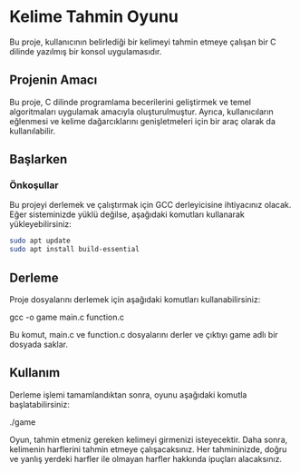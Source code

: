# Kelime Tahmin Oyunu

Bu proje, kullanıcının belirlediği bir kelimeyi tahmin etmeye çalışan bir C dilinde yazılmış bir konsol uygulamasıdır.

## Projenin Amacı

Bu proje, C dilinde programlama becerilerini geliştirmek ve temel algoritmaları uygulamak amacıyla oluşturulmuştur. Ayrıca, kullanıcıların eğlenmesi ve kelime dağarcıklarını genişletmeleri için bir araç olarak da kullanılabilir.

## Başlarken

### Önkoşullar

Bu projeyi derlemek ve çalıştırmak için GCC derleyicisine ihtiyacınız olacak. Eğer sisteminizde yüklü değilse, aşağıdaki komutları kullanarak yükleyebilirsiniz:

```bash
sudo apt update
sudo apt install build-essential
```
## Derleme
Proje dosyalarını derlemek için aşağıdaki komutları kullanabilirsiniz:

gcc -o game main.c function.c

Bu komut, main.c ve function.c dosyalarını derler ve çıktıyı game adlı bir dosyada saklar.

## Kullanım
Derleme işlemi tamamlandıktan sonra, oyunu aşağıdaki komutla başlatabilirsiniz:

./game

Oyun, tahmin etmeniz gereken kelimeyi girmenizi isteyecektir. Daha sonra, kelimenin harflerini tahmin etmeye çalışacaksınız. Her tahmininizde, doğru ve yanlış yerdeki harfler ile olmayan harfler hakkında ipuçları alacaksınız.
